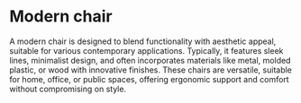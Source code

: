 # Modern chair
A modern chair is designed to blend functionality with aesthetic appeal, suitable for various contemporary applications. Typically, it features sleek lines, minimalist design, and often incorporates materials like metal, molded plastic, or wood with innovative finishes. These chairs are versatile, suitable for home, office, or public spaces, offering ergonomic support and comfort without compromising on style.
